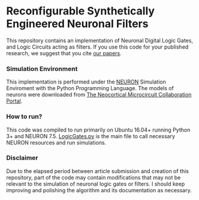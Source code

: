 # Reconfigurable Synthetically Engineered Neuronal Filters
This repository contains an implementation of Neuronal Digital Logic Gates, and Logic Circuits acting as filters. If you use this code for your published research, we suggest that you cite [our papers](https://github.com/gladonias/neuronal-filters/blob/master/references.bib).

### Simulation Environment
This implementation is performed under the [NEURON](https://www.neuron.yale.edu/neuron/) Simulation Enviroment with the Python Programming Language. The models of neurons were downloaded from [The Neocortical Microcircuit Collaboration Portal](https://bbp.epfl.ch/nmc-portal/welcome).

### How to run?
This code was compiled to run primarily on Ubuntu 16.04+ running Python 3+ and NEURON 7.5. [LogicGates.py](https://github.com/gladonias/neuronal-filters/blob/master/LogicGates.py) is the main file to call necessary NEURON resources and run simulations.

### Disclaimer
Due to the elapsed period between article submission and creation of this repository, part of the code may contain modifications that may not be relevant to the simulation of neuronal logic gates or filters. I should keep improving and polishing the algorithm and its documentation as necessary.
